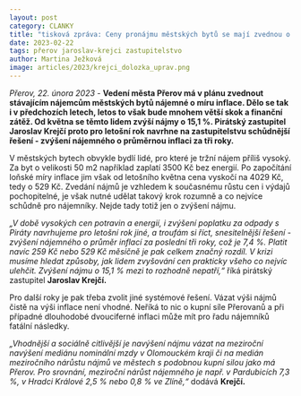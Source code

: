 ```yaml
---
layout: post
category: CLANKY
title: "tisková zpráva: Ceny pronájmu městských bytů se mají zvednou o inflaci 15,1 %. Piráti chtějí na zastupitelstvu navrhnout kompromisní řešení"
date: 2023-02-22
tags: přerov jaroslav-krejci zastupitelstvo
author: Martina Ježková
image: articles/2023/krejci_dolozka_uprav.png
---
```

*Přerov, 22. února 2023 -* **Vedení města Přerov má v plánu zvednout stávajícím nájemcům městských bytů nájemné o míru inflace. Dělo se tak i v předchozích letech, letos to však bude mnohem větší skok a finanční zátěž. Od května se těmto lidem zvýší nájmy o 15,1 %. Pirátský zastupitel Jaroslav Krejčí proto pro letošní rok navrhne na zastupitelstvu schůdnější řešení - zvýšení nájemného o průměrnou inflaci za tři roky.**


V městských bytech obvykle bydlí lidé, pro které je tržní nájem příliš vysoký. Za byt o velikosti 50 m2  například zaplatí 3500 Kč bez energií. Po započítání loňské míry inflace jim však od letošního května cena vyskočí na 4029 Kč, tedy o 529 Kč. Zvedání nájmů je vzhledem k současnému růstu cen i výdajů pochopitelné, je však nutné udělat takový krok rozumně a co nejvíce schůdně pro nájemníky. Nejde tady totiž jen o zvýšení nájmu. 


*„V době vysokých cen potravin a energií, i zvýšení poplatku za odpady s Piráty navrhujeme pro letošní rok jiné, a troufám si říct, snesitelnější řešení - zvýšení nájemného o průměr inflací za poslední tři roky, což je 7,4 %. Platit navíc 259 Kč nebo 529 Kč měsíčně je pak celkem značný rozdíl. V krizi musíme hledat způsoby, jak lidem zvyšování cen prakticky všeho co nejvíc ulehčit. Zvýšení nájmu o 15,1 % mezi to rozhodně nepatří,“* říká pirátský zastupitel **Jaroslav Krejčí.** 


Pro další roky je pak třeba zvolit jiné systémové řešení. Vázat výši nájmů čistě na výši inflace není vhodné. Neříká to nic o kupní síle Přerovanů a při případné dlouhodobé dvouciferné inflaci může mít pro řadu nájemníků fatální následky. 


*„Vhodnější a sociálně citlivější je navýšení nájmu vázat na meziroční navýšení mediánu nominální mzdy v Olomouckém kraji či na medián meziročního nárůstu nájmů ve městech s podobnou kupní silou jako má Přerov. Pro srovnání, meziroční nárůst nájemného je např. v Pardubicích 7,3 %, v Hradci Králové 2,5 % nebo 0,8 % ve Zlíně,“* dodává **Krejčí.**
